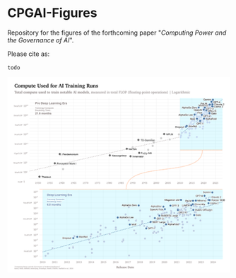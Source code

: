 # CPGAI-Figures

Repository for the figures of the forthcoming paper "*Computing Power and the Governance of AI*".

Please cite as:
```
todo
```


![AI Training Compute Trend](JPGs/CPGAI_Figure_Compute-for-AI-Training-Combined-Half-Half.jpg)

